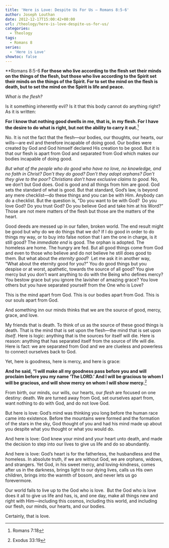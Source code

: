 ```yaml
---
title: 'Here is Love: Despite Us For Us – Romans 8:5-6'
author: Joseph Louthan
date: 2012-12-17T15:00:42+00:00
url: /theology/here-is-love-despite-us-for-us/
categories:
  - Theology
tags:
  - Romans 8
series:
  - 'Here is Love'
showtoc: false
---
```

**Romans 8:5-6 **For those who live according to the flesh set their minds on the things of the flesh, but those who live according to the Spirit set their minds on the things of the Spirit. For to set the mind on the flesh is death, but to set the mind on the Spirit is life and peace.**

_What is the flesh?_

Is it something inherently evil? Is it that this body cannot do anything right? As it is written:

**For I know that nothing good dwells in me, that is, in my flesh. For I have the desire to do what is right, but not the ability to carry it out.**[^1]

No. It is not the fact that the flesh—our bodies, our thoughts, our hearts, our wills—are evil and therefore incapable of doing good. Our bodies were created by God and God himself declared His creation to be good. But it is that our flesh is apart from God and separated from God which makes our bodies incapable of doing good.

_But what of the people who do good who have no love, no knowledge, and no faith in Christ?_ _Don’t they do good? Don’t they adopt orphans? Don’t they give to the poor? Christians don’t have exclusive claims to good._ No, we don’t but God does. God is good and all things from him are good. God sets the standard of what is good. But that standard, God’s law, is beyond any mere checklist—do these things and you can be with Him. Anybody can do a checklist. But the question is, "Do you want to be with God?  Do you love God? Do you trust God? Do you believe God and take him at his Word?” Those are not mere matters of the flesh but those are the matters of the heart.

Good deeds are messed up in our fallen, broken world. The end result might be good but why do we do things that we do? If I do good in order to do things my way, or to buy into false notion that I am the one in charge, is it still good? The _immediate end_ is good. The orphan is adopted. The homeless are home. The hungry are fed. But all good things come from God and even to those who believe and do not believe he still does good to them. But what about the _eternity good_?  Let me ask it in another way, “What about the eternity good for you?” You do good things but you despise or at worst, apathetic, towards the source of all good? You give mercy but you don’t want anything to do with the Being who defines mercy? You bestow grace but you ignore the lavisher of amazing grace? You love others but you have separated yourself from the One who is Love?

This is the mind apart from God. This is our bodies apart from God. This is our souls apart from God.

And something inn our minds thinks that we are the source of good, mercy, grace, and love.

My friends that is death. To think of _us_ as the source of these good things is death. That is the mind that is set upon the flesh—the mind that is set upon _itself_. Here is logic: anything that is the sources for itself will die. Here is reason: anything that has separated itself from the source of life will die. Here is fact: we are separated from God and we are clueless and powerless to connect ourselves back to God.

Yet, here is goodness, here is mercy, and here is grace:

**And he said, “I will make all my goodness pass before you and will proclaim before you my name ‘The LORD.’ And I will be gracious to whom I will be gracious, and will show mercy on whom I will show mercy.**[^2]

From birth, our minds, our wills, our hearts, our _flesh_ are focused on one destiny: death. We are turned away from God, set ourselves apart from, want nothing to do with God, and do not love God.

But here is love: God’s mind was thinking you long before the human race came into existence. Before the mountains were formed and the formation of the stars in the sky, God thought of you and had his mind made up about you despite what you thought or what you would do.

And here is love: God knew your mind and your heart unto death, and made the decision to step into our lives to give us life and do so abundantly.

And here is love: God’s heart is for the fatherless, the husbandless and the homeless. In absolute truth, if we are without God, we are orphans, widows, and strangers. Yet God, in his sweet mercy, and loving-kindness, comes after us in the darkness, brings light to our dying lives, calls us His own children, brings into the warmth of bosom, and never lets us go forevermore.

Our world fails to live up to the God who is love.  But the God who is love does it all to give us life and has, is, and one day, make all things new and right with Him—including this cosmos, including this world, and including our flesh, our minds, our hearts, and our bodies.

Certainly, that is love.

[^1]: Romans 7:18
[^2]: Exodus 33:19
